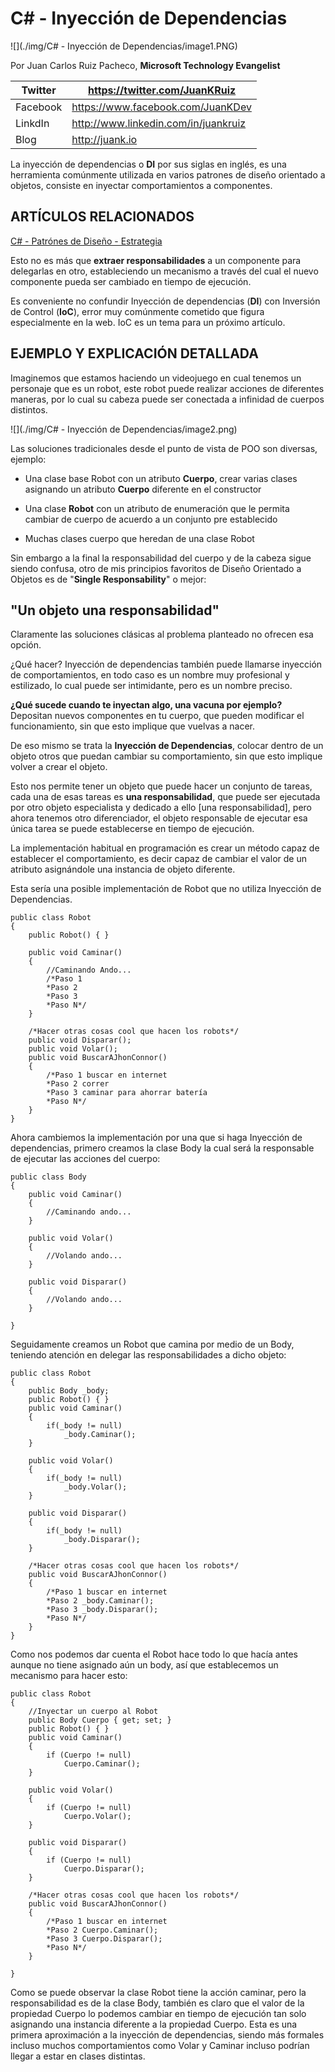 <properties
	pageTitle="C# - Inyección de Dependencias"
	description="C# - Inyección de Dependencias"
	services="net-dev"
	documentationCenter=""
	authors="andygonusa"
	manager=""
	editor="andygonusa"/>

<tags
	ms.service="net-dev"
	ms.workload="CS"
	ms.tgt_pltfrm="na"
	ms.devlang="na"
	ms.topic="how-to-article"
	ms.date="05/17/2016"
	ms.author="andygonusa"/>


# C\# - Inyección de Dependencias

![](./img/C# - Inyección de Dependencias/image1.PNG)

Por Juan Carlos Ruiz Pacheco, **Microsoft Technology Evangelist**

  Twitter   | <https://twitter.com/JuanKRuiz>
  ----------| ----------------------------------------
  Facebook  | <https://www.facebook.com/JuanKDev>
  LinkdIn   | <http://www.linkedin.com/in/juankruiz>
  Blog      | <http://juank.io>

La inyección de dependencias o **DI** por sus siglas en inglés, es una
herramienta comúnmente utilizada en varios patrones de diseño orientado
a objetos, consiste en inyectar comportamientos a componentes.

ARTÍCULOS RELACIONADOS
----------------------

[C\# - Patrónes de Diseño -
Estrategia](http://juank.io/c-patrones-diseno-estrategia/)

Esto no es más que **extraer responsabilidades** a un componente para
delegarlas en otro, estableciendo un mecanismo a través del cual el
nuevo componente pueda ser cambiado en tiempo de ejecución.

Es conveniente no confundir Inyección de dependencias (**DI**) con
Inversión de Control (**IoC**), error muy comúnmente cometido que figura
especialmente en la web. IoC es un tema para un próximo artículo.

EJEMPLO Y EXPLICACIÓN DETALLADA
-------------------------------

Imaginemos que estamos haciendo un videojuego en cual tenemos un
personaje que es un robot, este robot puede realizar acciones de
diferentes maneras, por lo cual su cabeza puede ser conectada a
infinidad de cuerpos distintos.

![](./img/C# - Inyección de Dependencias/image2.png)

Las soluciones tradicionales desde el punto de vista de POO son
diversas, ejemplo:

* Una clase base Robot con un atributo **Cuerpo**, crear varias clases
asignando un atributo **Cuerpo** diferente en el constructor

* Una clase **Robot** con un atributo de enumeración que le permita
cambiar de cuerpo de acuerdo a un conjunto pre establecido

* Muchas clases cuerpo que heredan de una clase Robot

Sin embargo a la final la responsabilidad del cuerpo y de la cabeza
sigue siendo confusa, otro de mis principios favoritos de Diseño
Orientado a Objetos es de "**Single Responsability**" o mejor:

"Un objeto una responsabilidad"
-------------------------------

Claramente las soluciones clásicas al problema planteado no ofrecen esa
opción.

¿Qué hacer? Inyección de dependencias también puede llamarse inyección
de comportamientos, en todo caso es un nombre muy profesional y
estilizado, lo cual puede ser intimidante, pero es un nombre preciso.

**¿Qué sucede cuando te inyectan algo, una vacuna por ejemplo?**
Depositan nuevos componentes en tu cuerpo, que pueden modificar el
funcionamiento, sin que esto implique que vuelvas a nacer.

De eso mismo se trata la **Inyección de Dependencias**, colocar dentro
de un objeto otros que puedan cambiar su comportamiento, sin que esto
implique volver a crear el objeto.

Esto nos permite tener un objeto que puede hacer un conjunto de tareas,
cada una de esas tareas es **una responsabilidad**, que puede ser
ejecutada por otro objeto especialista y dedicado a ello \[una
responsabilidad\], pero ahora tenemos otro diferenciador, el objeto
responsable de ejecutar esa única tarea se puede establecerse en tiempo
de ejecución.

La implementación habitual en programación es crear un método capaz de
establecer el comportamiento, es decir capaz de cambiar el valor de un
atributo asignándole una instancia de objeto diferente.

Esta sería una posible implementación de Robot que no utiliza Inyección
de Dependencias.



    public class Robot
    {
        public Robot() { }
        
        public void Caminar()
        {
            //Caminando Ando...
            /*Paso 1
            *Paso 2
            *Paso 3
            *Paso N*/
        }

        /*Hacer otras cosas cool que hacen los robots*/
        public void Disparar();
        public void Volar();
        public void BuscarAJhonConnor()
        {
            /*Paso 1 buscar en internet
            *Paso 2 correr
            *Paso 3 caminar para ahorrar batería
            *Paso N*/
        }
    }

Ahora cambiemos la implementación por una que si haga Inyección de
dependencias, primero creamos la clase Body la cual será la responsable
de ejecutar las acciones del cuerpo:



    public class Body
    {
        public void Caminar()
        {
            //Caminando ando...
        }

        public void Volar()
        {
            //Volando ando...
        }

        public void Disparar()
        {
            //Volando ando...
        }

    }

Seguidamente creamos un Robot que camina por medio de un Body, teniendo
atención en delegar las responsabilidades a dicho objeto:



    public class Robot
    {
        public Body _body;
        public Robot() { }
        public void Caminar()
        {
            if(_body != null)
                _body.Caminar();
        }

        public void Volar()
        {
            if(_body != null)
                _body.Volar();
        }

        public void Disparar()
        {
            if(_body != null)
                _body.Disparar();
        }

        /*Hacer otras cosas cool que hacen los robots*/
        public void BuscarAJhonConnor()
        {
            /*Paso 1 buscar en internet
            *Paso 2 _body.Caminar();
            *Paso 3 _body.Disparar();
            *Paso N*/
        }
    }

Como nos podemos dar cuenta el Robot hace todo lo que hacía antes aunque
no tiene asignado aún un body, así que establecemos un mecanismo para
hacer esto:


    public class Robot
    {
        //Inyectar un cuerpo al Robot
        public Body Cuerpo { get; set; }
        public Robot() { }
        public void Caminar()
        {
            if (Cuerpo != null)
                Cuerpo.Caminar();
        }

        public void Volar()
        {
            if (Cuerpo != null)
                Cuerpo.Volar();
        }

        public void Disparar()
        {
            if (Cuerpo != null)
                Cuerpo.Disparar();
        }

        /*Hacer otras cosas cool que hacen los robots*/
        public void BuscarAJhonConnor()
        {
            /*Paso 1 buscar en internet
            *Paso 2 Cuerpo.Caminar();
            *Paso 3 Cuerpo.Disparar();
            *Paso N*/
        }

    }

Como se puede observar la clase Robot tiene la acción caminar, pero la
responsabilidad es de la clase Body, también es claro que el valor de la
propiedad Cuerpo lo podemos cambiar en tiempo de ejecución tan solo
asignando una instancia diferente a la propiedad Cuerpo. Esta es una
primera aproximación a la inyección de dependencias, siendo más formales
incluso muchos comportamientos como Volar y Caminar incluso podrían
llegar a estar en clases distintas.
